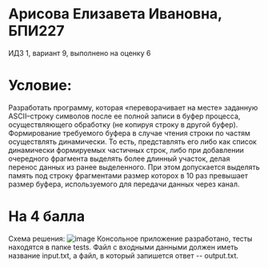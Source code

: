 # Арисова Елизавета Ивановна, БПИ227
ИДЗ 1, вариант 9, выполнено на оценку 6
# Условие:
Разработать программу, которая «переворачивает на месте» заданную ASCII–строку символов после ее полной записи в буфер процесса, осуществляющего обработку (не копируя строку в другой буфер). Формирование требуемого буфера в случае чтения строки по частям осуществлять динамически. То есть, представлять его либо как список динамически формируемых частичных строк, либо при добавлении очередного фрагмента выделять более длинный участок, делая перенос данных из ранее выделенного. При этом допускается выделять память под строку фрагментами размер которох в 10 раз превышает размер буфера, используемого для передачи данных через канал.
# На 4 балла
Схема решения:
![image](https://github.com/in-the-neon-sunrise/OS_ihw1/assets/64023022/acc33ea8-a09d-438e-9fa9-729bfc857c45)
Консольное приложение разработано, тесты находятся в папке tests.
Файл с входными данными должен иметь название input.txt, а файл, в который запишется ответ -- output.txt.

